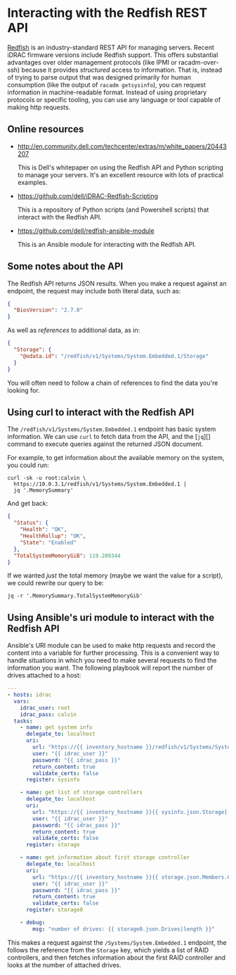 # Interacting with the Redfish REST API

[Redfish][] is an industry-standard REST API for managing servers.
Recent iDRAC firmware versions include Redfish support. This offers
substantial advantages over older management protocols (like IPMI or
racadm-over-ssh) because it provides *structured* access to
information. That is, instead of trying to parse output that was
designed primarily for human consumption (like the output of `racadm
getsysinfo`), you can request information in machine-readable format.
Instead of using proprietary protocols or specific tooling, you can
use any language or tool capable of making http requests.

[redfish]: https://www.dmtf.org/standards/redfish

## Online resources

- http://en.community.dell.com/techcenter/extras/m/white_papers/20443207

  This is Dell's whitepaper on using the Redfish API and Python
  scripting to manage your servers. It's an excellent resource with
  lots of practical examples.

- https://github.com/dell/iDRAC-Redfish-Scripting

  This is a repository of Python scripts (and Powershell scripts) that
  interact with the Redfish API.

- https://github.com/dell/redfish-ansible-module

  This is an Ansible module for interacting with the Redfish API.

## Some notes about the API

The Redfish API returns JSON results.  When you make a request against
an endpoint, the request may include both literal data, such as:

```json
{
  "BiosVersion": "2.7.0"
}
```

As well as *references* to additional data, as in:

```json
{
  "Storage": {
    "@odata.id": "/redfish/v1/Systems/System.Embedded.1/Storage"
  }
}
```

You will often need to follow a chain of references to find the data
you're looking for.

## Using curl to interact with the Redfish API

The `/redfish/v1/Systems/System.Embedded.1` endpoint has basic system
information.  We can use `curl` to fetch data from the API, and the
[`jq`][] command to execute queries against the returned JSON document.

[jq]: https://stedolan.github.io/jq/

For example, to get information about the available
memory on the system, you could run:

    curl -sk -u root:calvin \
      https://10.0.3.1/redfish/v1/Systems/System.Embedded.1 |
      jq '.MemorySummary'

And get back:

```json
{
  "Status": {
    "Health": "OK",
    "HealthRollup": "OK",
    "State": "Enabled"
  },
  "TotalSystemMemoryGiB": 119.209344
}
```

If we wanted *just* the total memory (maybe we want the value for a
script), we could rewrite our query to be:

    jq -r '.MemorySummary.TotalSystemMemoryGib'

## Using Ansible's uri module to interact with the Redfish API

Ansible's URI module can be used to make http requests and record the
content into a variable for further processing.  This is a convenient
way to handle situations in which you need to make several requests to
find the information you want.  The following playbook will report the
number of drives attached to a host:

```yaml
---
- hosts: idrac
  vars:
    idrac_user: root
    idrac_pass: calvin
  tasks:
    - name: get system info
      delegate_to: localhost
      uri:
        url: "https://{{ inventory_hostname }}/redfish/v1/Systems/System.Embedded.1"
        user: "{{ idrac_user }}"
        password: "{{ idrac_pass }}"
        return_content: true
        validate_certs: false
      register: sysinfo

    - name: get list of storage controllers
      delegate_to: localhost
      uri:
        url: "https://{{ inventory_hostname }}{{ sysinfo.json.Storage['@odata.id'] }}"
        user: "{{ idrac_user }}"
        password: "{{ idrac_pass }}"
        return_content: true
        validate_certs: false
      register: storage

    - name: get information about first storage controller
      delegate_to: localhost
      uri:
        url: "https://{{ inventory_hostname }}{{ storage.json.Members.0['@odata.id'] }}"
        user: "{{ idrac_user }}"
        password: "{{ idrac_pass }}"
        return_content: true
        validate_certs: false
      register: storage0

    - debug:
        msg: "number of drives: {{ storage0.json.Drives|length }}"
```

This makes a request against the `/Systems/System.Embedded.1`
endpoint, the follows the reference from the `Storage` key, which
yields a list of RAID controllers, and then fetches information about
the first RAID controller and looks at the number of attached drives.

